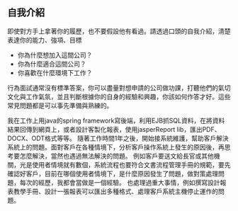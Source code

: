 ## 自我介紹

即使對方手上拿著你的履歷，也不要假設他有看過。請透過口頭的自我介紹，清楚表達你的能力、強項、目標

- 你為什麼想加入這間公司？
- 你為什麼適合這間公司？
- 你喜歡在什麼環境下工作？

行為面試通常沒有標準答案，你可以盡量對想申請的公司做功課，打聽他們的氣切文化與工作氣氛，並且判斷根據你的自身的經驗和興趣，你該如何作答才好。這些常見問題都是可以事先準備與熟練的。

我在工作上用java的spring framework寫後端，利用EJB抓SQL資料，在將資料結果回傳到網頁上，或者設計客製化報表，使用jasperReport lib，匯出PDF、DOCX、ODT格式等等。 隨著工作時間1年之後，開始接系統維護，幫助客戶解決系統上的問題。面對客戶在各種情境下，分析客戶操作系統上發生的原因後，再思考要怎麼解決，當然也遇過無法解決的問題。 例如客戶要送文給長官或其他機關，光是使用者情境就有數個，系統流程也要符合文書流程管理手冊的規範，要先確認好客戶，目前在哪個使用者情境下，是什麼原因發生了問題，做對策處理問題，每次的經歷，我都會當做是一個經驗。 也處理過重大事情，例如撰寫設計報表教學手冊、設計一張報表可以匯出多種格式、處理客戶系統主機停止運作的問題。












